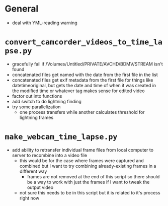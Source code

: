 # General

- deal with YML-reading warning

# `convert_camcorder_videos_to_time_lapse.py`

- gracefully fail if /Volumes/Untitled/PRIVATE/AVCHD/BDMV/STREAM isn't found
- concatenated files get named with the date from the first file in the list
- concatenated files get exif metadata from the first file for things like datetimeoriginal, but gets the date and time of when it was created in the modified time or whatever tag makes sense for edited video
- factor out into functions
- add switch to do lightning finding
- try some parallelization
  - one process transfers while another calculates threshold for lightning frames

# `make_webcam_time_lapse.py`

- add ability to retransfer individual frame files from local computer to server to recombine into a video file
  - this would be for the case where frames were captured and combined but I want to try combining already-existing frames in a different way
    - frames are not removed at the end of this script so there should be a way to work with just the frames if I want to tweak the output video
  - not sure this needs to be in this script but it is related to it's process right now